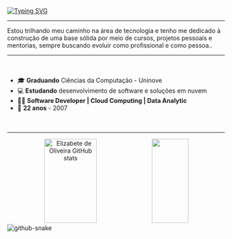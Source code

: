 <a href="https://git.io/typing-svg">
  <img src="https://readme-typing-svg.herokuapp.com/?color=FFFFFF&size=48&center=false&vCenter=true&width=1000&lines=Elizabete+de+Oliveira;+Welcome!+:%29" alt="Typing SVG">
</a>

-----------------------------------------------------------------------------------------------

<p align="left">
  Estou trilhando meu caminho na área de tecnologia e tenho me dedicado à construção de uma base sólida por meio de cursos, projetos pessoais e mentorias, sempre buscando evoluir como profissional e como pessoa.. <br>
</p>

-----------------------------------------------------------------------------------------------

<div style="text-align: left; padding: 20px 0;">
  <ul>
    <li>🎓 <strong>Graduando</strong> Ciências da Computação - Uninove</li>
    <li>💻 <strong>Estudando</strong> desenvolvimento de software e soluções em nuvem</li>
    <li>👩‍💻 <strong>Software Developer | Cloud Computing | Data Analytic</strong></li>
    <li>🎂 <strong>22 anos</strong> - 2007</li>
  </ul>
</div>

<hr>

<!-- GitHub Stats -->
<div align="center">  
  <img width="49%" height="195px" src="https://github-readme-stats.vercel.app/api?username=Elizabeel&show_icons=true&count_private=true&hide_border=true&title_color=FFFFFF&icon_color=ffcbdb&text_color=FFFFFF&bg_color=ffcbdb" alt="Elizabete de Oliveira GitHub stats" /> 
  <img width="41%" height="195px" src="https://github-readme-stats.vercel.app/api/top-langs/?username=Elizabeel&layout=compact&hide_border=true&title_color=FFFFFF&text_color=ffcbdb&bg_color=FFFFFF" />
</div>

<!-- Snake Animation -->
<picture>
  <source media="(prefers-color-scheme: dark)" srcset="https://raw.githubusercontent.com/Elizabeel/Elizabeel/output/github-snake-dark.svg" />
  <source media="(prefers-color-scheme: light)" srcset="https://raw.githubusercontent.com/Elizabeel/Elizabeel/output/github-snake.svg" />
  <img alt="github-snake" src="https://raw.githubusercontent.com/Elizabeel/Elizabeel/output/github-snake.svg" />
</picture>
